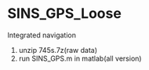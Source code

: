 # SINS_GPS_Loose
Integrated navigation
1. unzip 745s.7z(raw data)
2. run SINS_GPS.m in matlab(all version)
